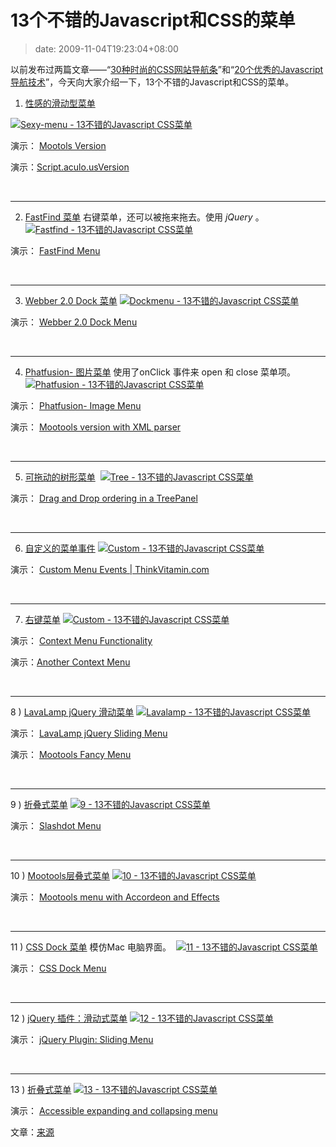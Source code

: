 # 13个不错的Javascript和CSS的菜单
>date: 2009-11-04T19:23:04+08:00


以前发布过两篇文章——“[30种时尚的CSS网站导航条](/2009/30%E7%A7%8D%E6%97%B6%E5%B0%9A%E7%9A%84CSS%E7%BD%91%E7%AB%99%E5%AF%BC%E8%88%AA%E6%9D%A1.md)”和“[20个优秀的Javascript导航技术](/2009/20%E4%B8%AA%E4%BC%98%E7%A7%80%E7%9A%84Javascript%E5%AF%BC%E8%88%AA%E6%8A%80%E6%9C%AF.md)”，今天向大家介绍一下，13个不错的Javascript和CSS的菜单。


1) [性感的滑动型菜单](http://www.andrewsellick.com/35/sexy-sliding-javascript-side-bar-menu-using-mootools) 


[![Sexy-menu - 13不错的Javascript CSS菜单](http://9tricks.com/wp-content/uploads/HLIC/4996deb5bbd70cc8d71bc51ec8954385.gif)](http://www.andrewsellick.com/35/sexy-sliding-javascript-side-bar-menu-using-mootools)


演示： [Mootols Version](http://www.andrewsellick.com/examples/sliding-side-bar/ "Demo")  

演示：[Script.aculo.usVersion](http://www.andrewsellick.com/examples/sliding-side-bar-scriptaculous/ "Demo")


 





---

2) [FastFind 菜单](http://labs.activespotlight.net/jQuery/menu_demo.html) 右键菜单，还可以被拖来拖去。使用 *jQuery* 。
[![Fastfind - 13不错的Javascript CSS菜单](http://9tricks.com/wp-content/uploads/HLIC/2c3645511db61a6d2c008aacf5d1b5d3.gif)](http://labs.activespotlight.net/jQuery/menu_demo.html)


演示： [FastFind Menu](http://labs.activespotlight.net/jQuery/menu_demo.html "Demo")


 




---

3) [Webber 2.0 Dock 菜单](http://2210media.com/dock_menu/)
[![Dockmenu - 13不错的Javascript CSS菜单](http://9tricks.com/wp-content/uploads/HLIC/b959949728d1df1f380f68fdd30a345a.gif)](http://2210media.com/dock_menu/)


演示： [Webber 2.0 Dock Menu](http://2210media.com/dock_menu/ "Demo")


 




---

4) [Phatfusion- 图片菜单](http://www.phatfusion.net/) 使用了onClick 事件来 open 和 close 菜单项。
[![Phatfusion - 13不错的Javascript CSS菜单](http://9tricks.com/wp-content/uploads/HLIC/7c8a1d7b798d4a2d919eb83a792b71f0.jpg)](http://www.phatfusion.net/imagemenu/index.htm)


演示： [Phatfusion- Image Menu](http://www.phatfusion.net/imagemenu/index.htm "Demo")  

演示： [Mootools version with XML parser](http://www.artviper.de/ImageMenu/ "Demo")


 




---

5) [可拖动的树形菜单](http://extjs.com/deploy/dev/examples/tree/reorder.html)
 [![Tree - 13不错的Javascript CSS菜单](http://9tricks.com/wp-content/uploads/HLIC/a999b2c5c2b62e523654a43d8f2d379b.gif)](http://extjs.com/deploy/dev/examples/tree/reorder.html)


演示： [Drag and Drop ordering in a TreePanel](http://extjs.com/deploy/dev/examples/tree/reorder.html "Demo")


 




---

6) [自定义的菜单事件](http://www.thinkvitamin.com/)
[![Custom - 13不错的Javascript CSS菜单](http://9tricks.com/wp-content/uploads/HLIC/f049f6dba56c3ff488dcf9d0dba9181a.gif)](http://www.thinkvitamin.com/misc/yui-demos/demo-10.html)


演示： [Custom Menu Events | ThinkVitamin.com](http://www.thinkvitamin.com/misc/yui-demos/demo-10.html "Demo")


 




---

7) [右键菜单](http://yura.thinkweb2.com/scripting/contextMenu/) 
[![Custom - 13不错的Javascript CSS菜单](http://9tricks.com/wp-content/uploads/HLIC/d593bc2e237bc06e6f28e7ccf999eb2b.jpg)](http://yura.thinkweb2.com/scripting/contextMenu/)


演示： [Context Menu Functionality](http://yura.thinkweb2.com/scripting/contextMenu/ "Demo")  

演示：[Another Context Menu](http://utils.softr.net/contextmenoo-menu-contextual-con-mootools/ "demo")


 




---

8 ) [LavaLamp jQuery 滑动菜单](http://gmarwaha.com/blog/?p=7) 
[![Lavalamp - 13不错的Javascript CSS菜单](http://9tricks.com/wp-content/uploads/HLIC/670a6412233b77ecbccf70047b6d75ac.gif)](http://gmarwaha.com/blog/?p=7)


演示： [LavaLamp jQuery Sliding Menu](http://gmarwaha.com/blog/?p=7 "Demo")  

演示： [Mootools Fancy Menu](http://devthought.com/cssjavascript-true-power-fancy-menu/ "Demo")


 




---

9 ) [折叠式菜单](http://www.dynamicdrive.com/dynamicindex1/slashdot.htm)
[![9 - 13不错的Javascript CSS菜单](http://9tricks.com/wp-content/uploads/HLIC/62922536936df5e7c844afa1e86cb606.gif)](http://www.dynamicdrive.com/dynamicindex1/slashdot.htm)


演示： [Slashdot Menu](http://www.dynamicdrive.com/dynamicindex1/slashdot.htm "Demo")


 




---

10 ) [Mootools层叠式菜单](http://www.artviper.eu/mootoolsmenu/)
[![10 - 13不错的Javascript CSS菜单](http://9tricks.com/wp-content/uploads/HLIC/ef8e08b0a9bf0ff831ac0b5078d74115.jpg)](http://www.artviper.eu/mootoolsmenu/)


演示： [Mootools menu with Accordeon and Effects](http://www.artviper.eu/mootoolsmenu/ "Demo")


 




---

11 ) [CSS Dock 菜单](http://www.ndesign-studio.com/blog/mac/css-dock-menu) 模仿Mac 电脑界面。 
[![11 - 13不错的Javascript CSS菜单](http://9tricks.com/wp-content/uploads/HLIC/c995589668f5cafebb326f51458507fd.gif)](http://www.ndesign-studio.com/blog/mac/css-dock-menu)


演示： [CSS Dock Menu](http://www.ndesign-studio.com/blog/mac/css-dock-menu "Demo")


 




---

12 ) [jQuery 插件：滑动式菜单](http://www.getintothis.com/pub/projects/rb_menu/)
[![12 - 13不错的Javascript CSS菜单](http://9tricks.com/wp-content/uploads/HLIC/e89c0f8090dfdf15f02ca59ca26790d1.gif)](http://www.getintothis.com/pub/projects/rb_menu/)


演示： [jQuery Plugin: Sliding Menu](http://www.getintothis.com/pub/projects/rb_menu/ "Demo")


 




---

13 ) [折叠式菜单](http://www.456bereastreet.com/archive/200705/accessible_expanding_and_collapsing_menu/)
[![13 - 13不错的Javascript CSS菜单](http://9tricks.com/wp-content/uploads/HLIC/0a9da228f5264becdc2aac4296776f35.gif)](http://www.456bereastreet.com/lab/accessible-expanding-collapsing-menu/)


演示： [Accessible expanding and collapsing menu](http://www.456bereastreet.com/lab/accessible-expanding-collapsing-menu/ "Demo")


文章：[来源](http://9tricks.com/web-dev/13-awesome-javascript-css-menus/)


